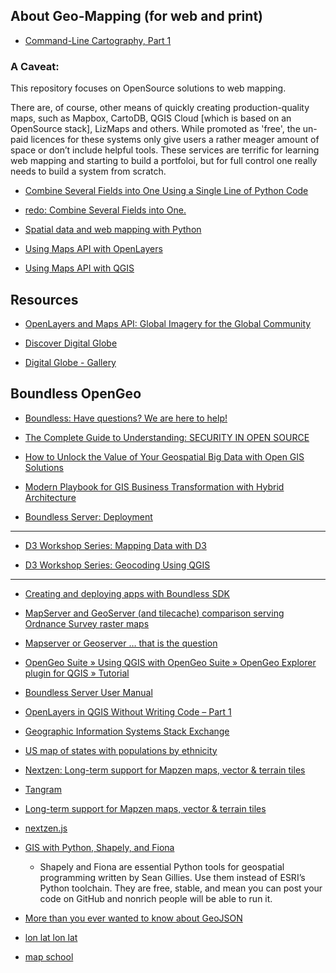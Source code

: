 ## About Geo-Mapping (for web and print)

* [Command-Line Cartography, Part 1](https://medium.com/@mbostock/command-line-cartography-part-1-897aa8f8ca2c)

### A Caveat:

This repository focuses on OpenSource solutions to web mapping.

There are, of course, other means of quickly creating production-quality maps, such as Mapbox, CartoDB, QGIS Cloud [which is based on an OpenSource stack], LizMaps and others.  While promoted as 'free', the un-paid licences for these systems only give users a rather meager amount of space or don’t include helpful tools. These services are terrific for learning web mapping and starting to build a portfoloi, but for full control one really needs to build a system from scratch.



* [Combine Several Fields into One Using a Single Line of Python Code](http://www.esri.com/news/arcwatch/0211/tip.html)
* [redo: Combine Several Fields into One.](https://gist.github.com/tmcw/5078699)

* [Spatial data and web mapping with Python](https://www.youtube.com/watch?v=qmgh14LUOjQ&feature=youtu.be)


* [Using Maps API with OpenLayers](https://mapsapidocs.digitalglobe.com/docs/maps-api-openlayers)
* [Using Maps API with QGIS](https://platform.digitalglobe.com/using-maps-api-with-qgis/)


## Resources




* [OpenLayers and Maps API: Global Imagery for the Global Community](https://platform.digitalglobe.com/openlayers-and-maps-api-global-imagery-for-the-global-community/)

* [Discover Digital Globe](https://discover.digitalglobe.com/)
* [Digital Globe - Gallery](https://www.digitalglobe.com/gallery)

## Boundless OpenGeo

* [Boundless: Have questions? We are here to help!](http://info.boundlessgeo.com/speak-with-sales-request.html?mkt_tok=eyJpIjoiTjJNeU5EUTBPVE5tTkRrMCIsInQiOiJRUVVmME5pNTRoWHdNTkpqeGpmbzcyOFZWSm43ekNPeW5IbW45d2VnQTdCREpVcTdSTFRuQ3I1NVFweTZGdm5mUXZ4c2hjWDEyQ3U0UEltdkRPM2pWVHNPK08zazhYaCtmQUxkcUZZaHBkMlhjK0xxRXh4TStkU2tWRzlMSytlaCJ9)

* [The Complete Guide to Understanding: SECURITY IN OPEN SOURCE](http://info.boundlessgeo.com/rs/242-IZP-883/images/WP003-Security-Open-Source-Software.pdf)
* [How to Unlock the Value of Your Geospatial
Big Data with Open GIS Solutions](http://info.boundlessgeo.com/rs/242-IZP-883/images/WP002-Unlock-Value-Geospatial-Big-Data.pdf)

* [Modern Playbook for GIS Business Transformation with Hybrid Architecture](http://info.boundlessgeo.com/rs/242-IZP-883/images/WP001-Boundless-Modern-Playbook-GIS-Hybrid-Architecture.pdf)


* [Boundless Server: Deployment](http://suite.opengeo.org/docs/latest/sysadmin/deploy/index.html)

---

* [D3 Workshop Series: Mapping Data with D3](http://duspviz.mit.edu/d3-workshop/mapping-data-with-d3/)

* [D3 Workshop Series: Geocoding Using QGIS](http://duspviz.mit.edu/tutorials/geocoding/)



---

* [Creating and deploying apps with Boundless SDK](http://suite.opengeo.org/ee/docs/4.5/webapps/sdk.html)

* [MapServer and GeoServer (and tilecache) comparison serving Ordnance Survey raster maps](https://www.esdm.co.uk/mapserver-and-geoserver-and-tilecache-comparison-serving-ordnance-survey-raster-maps)

* [Mapserver or Geoserver … that is the question](http://www.xyht.com/spatial-itgis/web-mapping-for-dummies-my-personal-experience/)

* [OpenGeo Suite  » Using QGIS with OpenGeo Suite » OpenGeo Explorer plugin for QGIS » Tutorial](https://connect.boundlessgeo.com/docs/suite/4.7/qgis/explorer/tutorial/index.html)

* [Boundless Server User Manual](https://suite.boundlessgeo.com/docs/latest/)

* [OpenLayers in QGIS Without Writing Code – Part 1](https://boundlessgeo.com/2015/06/building-openlayers-3-web-app-without-writing-code/)

* [Geographic Information Systems Stack Exchange](https://gis.stackexchange.com/questions/175462/seeking-tutorial-for-boundless-web-app-builder)

* [US map of states with populations by ethnicity](https://bl.ocks.org/SuYoungHong/f4a4d387ead290850e58bf92a6c4dbb6)

* [Nextzen: Long-term support for Mapzen maps, vector & terrain tiles](https://www.nextzen.org/)
* [Tangram](https://github.com/tangrams)
* [Long-term support for Mapzen maps, vector & terrain tiles](https://mapzen.com/blog/long-term-support-mapzen-maps/)
* [nextzen.js](https://github.com/nextzen/nextzen.js)

* [GIS with Python, Shapely, and Fiona](https://macwright.org/2012/10/31/gis-with-python-shapely-fiona.html)
    - Shapely and Fiona are essential Python tools for geospatial programming written by Sean Gillies. Use them instead of ESRI’s Python toolchain. They are free, stable, and mean you can post your code on GitHub and nonrich people will be able to run it.
    
* [More than you ever wanted to know about GeoJSON](https://macwright.org/2015/03/23/geojson-second-bite.html)

* [lon lat lon lat](https://macwright.org/lonlat/)

* [map school](https://mapschool.io/)
